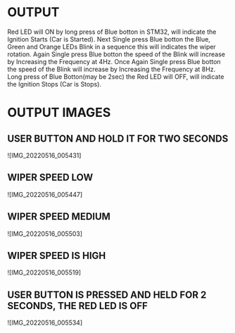 # OUTPUT

Red LED will ON by long press of Blue botton in STM32, will indicate the Ignition Starts (Car is Started).
Next Single press Blue botton the Blue, Green and Orange LEDs Blink in a sequence this will indicates the wiper rotation.
Again Single press Blue botton the speed of the Blink will increase by Increasing the Frequency at 4Hz.
Once Again Single press Blue botton the speed of the Blink will increase by Increasing the Frequency at 8Hz.
Long press of Blue Botton(may be 2sec) the Red LED will OFF, will indicate the Ignition Stops (Car is Stops).

# OUTPUT IMAGES
## USER BUTTON AND HOLD IT FOR TWO SECONDS
![IMG_20220516_005431]
## WIPER SPEED LOW
![IMG_20220516_005447]
## WIPER SPEED MEDIUM
![IMG_20220516_005503]
## WIPER SPEED IS HIGH
![IMG_20220516_005519]
## USER BUTTON IS PRESSED AND HELD FOR 2 SECONDS, THE RED LED IS OFF
![IMG_20220516_005534]
